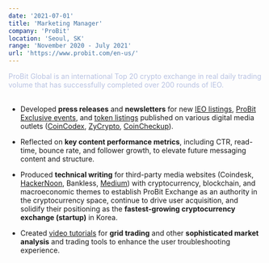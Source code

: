 ```yaml
---
date: '2021-07-01'
title: 'Marketing Manager'
company: 'ProBit'
location: 'Seoul, SK'
range: 'November 2020 - July 2021'
url: 'https://www.probit.com/en-us/'
---
```


<span style="color: #b8c2e2;">ProBit Global is an international Top 20 crypto exchange in real daily trading volume that has successfully completed over 200 rounds of IEO.</span><br/><br/>

- Developed **press releases** and **newsletters** for new [IEO listings](https://zycytosinerypto.com/probit-exchange-launching-moss-token-mco2-ieo-breaking-ground-in-digital-asset-sustainability/), [ProBit Exclusive events](https://coincodex.com/article/10915/probit-exchange-answering-consumer-demand-btc-exclusive-at-50-off-is-back/), and [token listings](https://zycrypto.com/probit-crypto-exchange-lists-xdc-token-featuring-usdt-eth-and-krw-pairs/) published on various digital media outlets ([CoinCodex](https://coincodex.com/article/11368/bitbook-capitalizes-on-blockchain-to-equalize-travel-booking-services-and-confirms-ieo-and-listing-on-probit-global/), [ZyCrypto](https://zycrypto.com/black-ocean-offers-whales-ample-liquidity-and-trading-anonymity-with-accelerated-initiatives-on-probit-global/), [CoinCheckup](https://coincheckup.com/blog/probit-global-provides-a-timely-buffer-ahead-of-market-rebound-with-100000-in-btc-for-subscribers-throughout-june/)).

- Reflected on **key content performance metrics**, including CTR, read-time, bounce rate, and follower growth, to elevate future messaging content and structure.

- Produced **technical writing** for third-party media websites (Coindesk, [HackerNoon](https://hackernoon.com/u/anthonybrady), Bankless, [Medium](https://medium.com/probit-exchange/tagged/probitexchange)) with cryptocurrency, blockchain, and macroeconomic themes to establish ProBit Exchange as an authority in the cryptocurrency space, continue to drive user acquisition, and solidify their positioning as the **fastest-growing cryptocurrency exchange (startup)** in Korea.

- Created [video tutorials](https://www.youtube.com/channel/UCXTtmdPZyEQMXBWZligPFeQ/videos) for **grid trading** and other **sophisticated market analysis** and trading tools to enhance the user troubleshooting experience.
